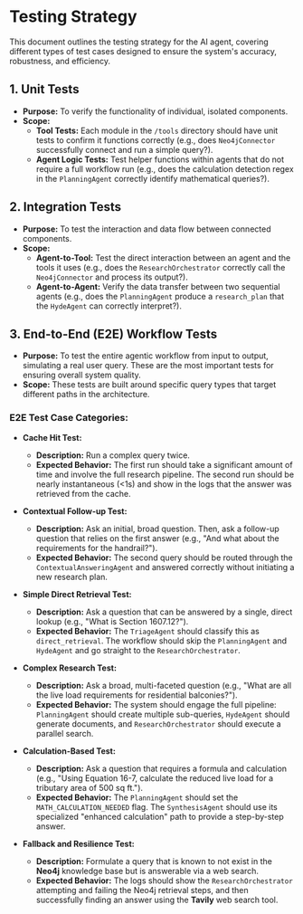 # Testing Strategy

This document outlines the testing strategy for the AI agent, covering different types of test cases designed to ensure the system's accuracy, robustness, and efficiency.

## 1. Unit Tests

*   **Purpose:** To verify the functionality of individual, isolated components.
*   **Scope:**
    *   **Tool Tests:** Each module in the `/tools` directory should have unit tests to confirm it functions correctly (e.g., does `Neo4jConnector` successfully connect and run a simple query?).
    *   **Agent Logic Tests:** Test helper functions within agents that do not require a full workflow run (e.g., does the calculation detection regex in the `PlanningAgent` correctly identify mathematical queries?).

## 2. Integration Tests

*   **Purpose:** To test the interaction and data flow between connected components.
*   **Scope:**
    *   **Agent-to-Tool:** Test the direct interaction between an agent and the tools it uses (e.g., does the `ResearchOrchestrator` correctly call the `Neo4jConnector` and process its output?).
    *   **Agent-to-Agent:** Verify the data transfer between two sequential agents (e.g., does the `PlanningAgent` produce a `research_plan` that the `HydeAgent` can correctly interpret?).

## 3. End-to-End (E2E) Workflow Tests

*   **Purpose:** To test the entire agentic workflow from input to output, simulating a real user query. These are the most important tests for ensuring overall system quality.
*   **Scope:** These tests are built around specific query types that target different paths in the architecture.

### E2E Test Case Categories:

*   **Cache Hit Test:**
    *   **Description:** Run a complex query twice.
    *   **Expected Behavior:** The first run should take a significant amount of time and involve the full research pipeline. The second run should be nearly instantaneous (<1s) and show in the logs that the answer was retrieved from the cache.

*   **Contextual Follow-up Test:**
    *   **Description:** Ask an initial, broad question. Then, ask a follow-up question that relies on the first answer (e.g., "And what about the requirements for the handrail?").
    *   **Expected Behavior:** The second query should be routed through the `ContextualAnsweringAgent` and answered correctly without initiating a new research plan.

*   **Simple Direct Retrieval Test:**
    *   **Description:** Ask a question that can be answered by a single, direct lookup (e.g., "What is Section 1607.12?").
    *   **Expected Behavior:** The `TriageAgent` should classify this as `direct_retrieval`. The workflow should skip the `PlanningAgent` and `HydeAgent` and go straight to the `ResearchOrchestrator`.

*   **Complex Research Test:**
    *   **Description:** Ask a broad, multi-faceted question (e.g., "What are all the live load requirements for residential balconies?").
    *   **Expected Behavior:** The system should engage the full pipeline: `PlanningAgent` should create multiple sub-queries, `HydeAgent` should generate documents, and `ResearchOrchestrator` should execute a parallel search.

*   **Calculation-Based Test:**
    *   **Description:** Ask a question that requires a formula and calculation (e.g., "Using Equation 16-7, calculate the reduced live load for a tributary area of 500 sq ft.").
    *   **Expected Behavior:** The `PlanningAgent` should set the `MATH_CALCULATION_NEEDED` flag. The `SynthesisAgent` should use its specialized "enhanced calculation" path to provide a step-by-step answer.

*   **Fallback and Resilience Test:**
    *   **Description:** Formulate a query that is known to not exist in the **Neo4j** knowledge base but is answerable via a web search.
    *   **Expected Behavior:** The logs should show the `ResearchOrchestrator` attempting and failing the Neo4j retrieval steps, and then successfully finding an answer using the **Tavily** web search tool. 
